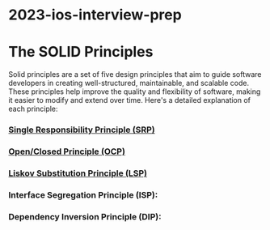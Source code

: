 # 2023-ios-interview-prep

# The SOLID Principles

Solid principles are a set of five design principles that aim to guide software developers in creating well-structured, maintainable, and scalable code. These principles help improve the quality and flexibility of software, making it easier to modify and extend over time. Here's a detailed explanation of each principle:

### [Single Responsibility Principle (SRP)](https://github.com/bibin-jaimon/2023-ios-interview-prep/blob/development/solid-principles/srp.md)
### [Open/Closed Principle (OCP)](https://github.com/bibin-jaimon/2023-ios-interview-prep/blob/development/solid-principles/ocp.md)
### [Liskov Substitution Principle (LSP)](https://github.com/bibin-jaimon/2023-ios-interview-prep/blob/development/solid-principles/lsp.md)
### Interface Segregation Principle (ISP):
### Dependency Inversion Principle (DIP):

